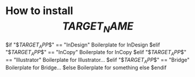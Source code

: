 # How to install $$TARGET_NAME$$

$if "$$TARGET_APP$$" == "InDesign"
Boilerplate for InDesign
$elif "$$TARGET_APP$$" == "InCopy"
Boilerplate for InCopy
$elif "$$TARGET_APP$$" == "Illustrator"
Boilerplate for Illustrator...
$elif "$$TARGET_APP$$" == "Bridge"
Boilerplate for Bridge...
$else
Boilerplate for something else
$endif